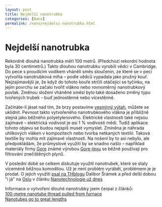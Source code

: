 ```yaml
---
layout: post
title: Nejdelší nanotrubka
categories: [Nano]
permalink: /nano/nejdelsi-nanotrubka.html
---
```

# Nejdelší nanotrubka

Rekordně dlouhá nanotrubka měří 100 metrů. (Předchozí rekordní hodnota byla 30 centimetrů.) Takto dlouhou nanotrubku vyrobili vědci v Cambridge. Do pece s proudícím vodíkem vháněli směs sloučenin, ze které se v peci vytvořila nanotrubková mlha – podle vědců vypadala jako pružný kouř. Nejzajímavější je, že když do tohoto kouře strčili otáčející se tyčinku, na jejím povrchu se začalo tvořit vlákno nebo rovnoměrný nanotrubkový povlak. Změnou složení vháněné směsi bylo také dosaženo změny typu tvořených trubek – buď jednostěnné nebo vícestěnné.

Začínáte-li jásat nad tím, že brzy postavíme [vesmírný výtah](http://www.spaceelevator.com/), můžete se uklidnit. Pevnost takto vytvořeného nanotrubkového vlákna je přibližně stejná jako běžného polyetylenového. Elektrické vlastnosti také nejsou zajímavé – elektrická vodivost je asi 1 % vodivosti mědi. Tudíž aplikace tohoto objevu se budou nejspíš muset vymyslet. Zmíněna je náhrada uhlíkových vláken v kompozitech nebo tvorba netkaných textilií. Taková textilie by mohla mít zajímavé vlastnosti. Na nošení by to asi nebylo, ale předpokládám, že průmyslové využití by se snadno našlo – například materiály firmy [Gore](http://www.gore.com/) známé výrobou [Gore-texu](http://www.goretex.com/) se běžně používají pro filtrování znečištěných plynů.

V poslední době se celkem diskutuje využití nanotrubek, které se staly víceméně běžnou komoditou. Už je není problém vyrábět, problémem je je prodat. O jejich využití [psal na THblogu](http://www.transhumanismus.cz/blog.php?time=040308#175) Dalibor Šrámek a před delší dobou "i já" na [Oslu](http://osel.cz/) v článku [Nanotechnologie už dnes](http://osel.cz/index.php?clanek=590)

Informace o vytvoření dlouhé nanotrubky jsem čerpal z článků:  
[100-metre nanotube thread pulled from furnace](http://www.newscientist.com/news/news.jsp?id=ns99994769)  
[Nanotubes go to great lengths](http://nanotechweb.org/articles/news/3/3/7/1)

